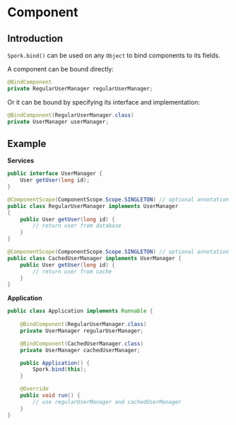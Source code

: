 # Component

## Introduction

`Spork.bind()` can be used on any `Object` to bind components to its fields.

A component can be bound directly:

```java
@BindComponent
private RegularUserManager regularUserManager;
```

Or it can be bound by specifying its interface and implementation:
```java
@BindComponent(RegularUserManager.class)
private UserManager userManager;
```

## Example

**Services**
```java
public interface UserManager {
    User getUser(long id);
}

@ComponentScope(ComponentScope.Scope.SINGLETON) // optional annotation
public class RegularUserManager implements UserManager
{
    public User getUser(long id) {
        // return user from database
    }
}

@ComponentScope(ComponentScope.Scope.SINGLETON) // optional annotation
public class CachedUserManager implements UserManager {
    public User getUser(long id) {
        // return user from cache
    }
}

```

**Application**
```java
public class Application implements Runnable {
    
    @BindComponent(RegularUserManager.class)
    private UserManager regularUserManager;

    @BindComponent(CachedUserManager.class)
    private UserManager cachedUserManager;

    public Application() {
        Spork.bind(this);
    }

    @Override
    public void run() {
        // use regularUserManager and cachedUserManager
    }
}
```